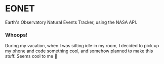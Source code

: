 # EONET
Earth's Observatory Natural Events Tracker, using the NASA API.

### Whoops!
During my vacation, when I was sitting idle in my room, I decided to pick up my phone and code something cool, and somehow planned to make this stuff. Seems cool to me 🤣
